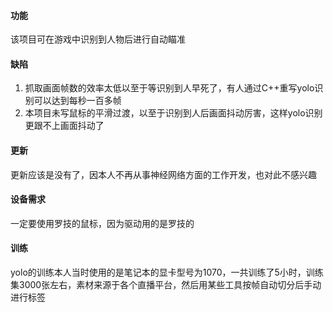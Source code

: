 #### 功能
该项目可在游戏中识别到人物后进行自动瞄准
#### 缺陷
1. 抓取画面帧数的效率太低以至于等识别到人早死了，有人通过C++重写yolo识别可以达到每秒一百多帧
2. 本项目未写鼠标的平滑过渡，以至于识别到人后画面抖动厉害，这样yolo识别更跟不上画面抖动了
#### 更新
更新应该是没有了，因本人不再从事神经网络方面的工作开发，也对此不感兴趣

#### 设备需求
一定要使用罗技的鼠标，因为驱动用的是罗技的

#### 训练
yolo的训练本人当时使用的是笔记本的显卡型号为1070，一共训练了5小时，训练集3000张左右，素材来源于各个直播平台，然后用某些工具按帧自动切分后手动进行标签
